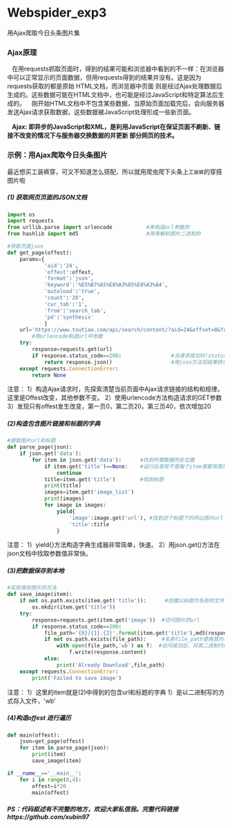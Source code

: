 # Webspider_exp3
用Ajax爬取今日头条图片集
### Ajax原理
&ensp; 在用requests抓取页面时，得到的结果可能和浏览器中看到的不一样：在浏览器中可以正常显示的页面数据，但用requests得到的结果并没有。这是因为requests获取的都是原始 HTML文档，而浏览器中页面
则是经过Ajax处理数据后生成的。这些数据可能在HTML文档中，也可能是经过JavaScript和特定算法后生成的。
&ensp; 刚开始HTML文档中不包含某些数据，当原始页面加载完后，会向服务器发送Ajax请求获取数据，这些数据被JavaScript处理形成一些新页面。

&ensp; **Ajax: 即异步的JavaScript和XML，是利用JavaScript在保证页面不刷新、链接不改变的情况下与服务器交换数据的并更新
部分网页的技术。**


### 示例：用Ajax爬取今日头条图片

最近想买工装裤穿，可又不知道怎么搭配，所以就用爬虫爬下头条上`工装裤`的穿搭图片啦
##### (1)   获取网页页面的JSON文档
```Python
import os
import requests
from urllib.parse import urlencode           #来构造url参数的
from hashlib import md5                      #用来解析图片二进制的

#获取页面json
def get_page(offest):
    params={
            'aid':'24',
            'offest':offest,
            'format':'json',
            'keyword':'%E5%B7%A5%E8%A3%85%E8%A3%A4',
            'autoload':'true',
            'count':'20',
            'cur_tab':'1',
            'from':'search_tab',
            'pd':'synthesis'
            }
    url='https://www.toutiao.com/api/search/content/?aid=24&offset=0&format=json&keyword=%E5%B7%A5%E8%A3%85%E8%A3%A4&autoload=true&count=20&cur_tab=1&from=search_tab&pd=synthesis'+urlencode(params)
        #用urlencode构造url中参数
    try:
        response=requests.get(url)
        if response.status_code==200:                #当请求成功时(status_code=200时)才继续下面代码
            return response.json()                   #用json方法将结果转化成JSON格式
    except requests.ConnectionError:
        return None

```
注意：
1）构造Ajax请求时，先探索清楚当前页面中Ajax请求链接的结构和规律。这里是Offest改变，其他参数不变。
2）使用urlencode方法构造请求的GET参数
3）发现只有offest发生改变，第一页0，第二页20，第三页40，依次增加20
##### (2)构造包含图片链接和标题的字典

```python
#提取图片url和标题
def parse_page(json):
    if json.get('data'):
        for item in json.get('data'):      #找到所需数据所处位置
            if item.get('title')==None:    #运行后发现不是每个item里都有图片链接和title，没有的直接跳过
                continue
            title=item.get('title')        #找到标题
            print(title)
            images=item.get('image_list')
            print(images)
            for image in images:
                yield{
                    'image':image.get('url'), #找到这个标题下的所以图片url 形成字典生成器
                    'title':title
                }

```
注意：
1）yield{}方法构造字典生成器非常简单，快速。
2）用json.get()方法在json文档中找取参数值非常快。

##### (3)把数据保存到本地
```Python
#实现保存图片的方法
def save_image(item):
    if not os.path.exists(item.get('title')):      #创建以标题为名称的文件夹
        os.mkdir(item.get('title'))
    try:
        response=requests.get(item.get('image'))  #访问图片的url
        if response.status_code==200:
            file_path='{0}/{1}.{2}'.format(item.get('title'),md5(response.content).hexdigest(),'jpg')
            if not os.path.exists(file_path):     #名称file_path使用其内容的md5值，可以去除重复
                with open(file_path,'wb') as f:  #访问成功后，将其二进制代码存入file_path.jpg中
                    f.write(response.content)
            else:
                print('Already Download',file_path)
    except requests.ConnectionError:
        print('Failed to save image')

```
注意：
1）这里的item就是(2)中得到的包含url和标题的字典
1）是以二进制写的方式存入文件，'wb'

##### (4)构造offest 进行遍历

```Python
def main(offest):
    json=get_page(offest)
    for item in parse_page(json):
        print(item)
        save_image(item)

if __name__=='__main__':
    for i in range(0,4):
        offest=i*20
        main(offest)

```

##### PS：代码叙述有不完整的地方，欢迎大家私信我。完整代码链接https://github.com/xubin97
